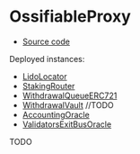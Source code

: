 # OssifiableProxy

- [Source code](https://github.com/lidofinance/lido-dao/blob/master/contracts/0.8.9/proxy/OssifiableProxy.sol)

Deployed instances:

- [LidoLocator](/contracts/lido-locator)
- [StakingRouter](/contracts/staking-router)
- [WithdrawalQueueERC721](/contracts/withdrawal-queue-erc721)
- [WithdrawalVault](/contracts/withdrawal-vault) //TODO
- [AccountingOracle](/contracts/accounting-oracle)
- [ValidatorsExitBusOracle](/contracts/validators-exit-bus-oracle)

TODO
